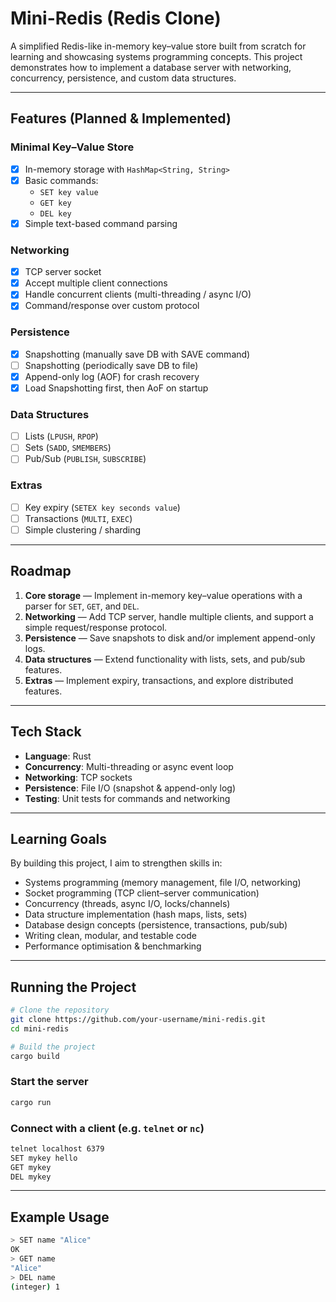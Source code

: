 # Mini-Redis (Redis Clone)

A simplified Redis-like in-memory key–value store built from scratch for learning and showcasing systems programming concepts.
This project demonstrates how to implement a database server with networking, concurrency, persistence, and custom data structures.

---

## Features (Planned & Implemented)

### Minimal Key–Value Store
- [x] In-memory storage with `HashMap<String, String>`
- [x] Basic commands:
  - `SET key value`
  - `GET key`
  - `DEL key`
- [x] Simple text-based command parsing

### Networking
- [x] TCP server socket
- [x] Accept multiple client connections
- [x] Handle concurrent clients (multi-threading / async I/O)
- [x] Command/response over custom protocol

### Persistence
- [x] Snapshotting (manually save DB with SAVE command)
- [ ] Snapshotting (periodically save DB to file)
- [x] Append-only log (AOF) for crash recovery
- [x] Load Snapshotting first, then AoF on startup

### Data Structures
- [ ] Lists (`LPUSH`, `RPOP`)
- [ ] Sets (`SADD`, `SMEMBERS`)
- [ ] Pub/Sub (`PUBLISH`, `SUBSCRIBE`)

### Extras
- [ ] Key expiry (`SETEX key seconds value`)
- [ ] Transactions (`MULTI`, `EXEC`)
- [ ] Simple clustering / sharding

---

## Roadmap

1. **Core storage** — Implement in-memory key–value operations with a parser for `SET`, `GET`, and `DEL`.
2. **Networking** — Add TCP server, handle multiple clients, and support a simple request/response protocol.
3. **Persistence** — Save snapshots to disk and/or implement append-only logs.
4. **Data structures** — Extend functionality with lists, sets, and pub/sub features.
5. **Extras** — Implement expiry, transactions, and explore distributed features.

---

## Tech Stack

- **Language**: Rust
- **Concurrency**: Multi-threading or async event loop
- **Networking**: TCP sockets
- **Persistence**: File I/O (snapshot & append-only log)
- **Testing**: Unit tests for commands and networking

---

## Learning Goals

By building this project, I aim to strengthen skills in:

- Systems programming (memory management, file I/O, networking)
- Socket programming (TCP client–server communication)
- Concurrency (threads, async I/O, locks/channels)
- Data structure implementation (hash maps, lists, sets)
- Database design concepts (persistence, transactions, pub/sub)
- Writing clean, modular, and testable code
- Performance optimisation & benchmarking

---

## Running the Project

```bash
# Clone the repository
git clone https://github.com/your-username/mini-redis.git
cd mini-redis

# Build the project
cargo build
```

### Start the server

```bash
cargo run
```

### Connect with a client (e.g. `telnet` or `nc`)

```bash
telnet localhost 6379
SET mykey hello
GET mykey
DEL mykey
```

---

## Example Usage

```bash
> SET name "Alice"
OK
> GET name
"Alice"
> DEL name
(integer) 1
```
